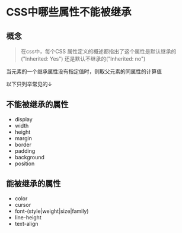 # CSS中哪些属性不能被继承

## 概念
>在css中，每个CSS 属性定义的概述都指出了这个属性是默认继承的("Inherited: Yes") 还是默认不继承的("Inherited: no")

当元素的一个继承属性没有指定值时，则取父元素的同属性的计算值

以下只列举常见的↓
## 不能被继承的属性
* display
* width
* height
* margin
* border
* padding
* background
* position

## 能被继承的属性
* color
* cursor
* font-(style|weight|size|family)
* line-height
* text-align

<tongji/>